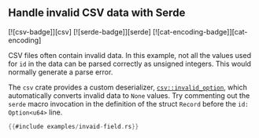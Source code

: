 ## Handle invalid CSV data with Serde

[![csv-badge]][csv] [![serde-badge]][serde] [![cat-encoding-badge]][cat-encoding]

CSV files often contain invalid data. In this example, not all the
values used for `id` in the data can be parsed correctly as unsigned integers.
This would normally generate a parse error.

The `csv` crate provides a custom deserializer, [`csv::invalid_option`],
which automatically converts invalid data to `None` values. Try
commenting out the `serde` macro invocation in the definition of the
struct `Record` before the `id: Option<u64>` line.

```rust
{{#include examples/invaid-field.rs}}
```

[`csv::invalid_option`]: https://docs.rs/csv/*/csv/fn.invalid_option.html
